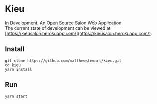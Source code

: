 # Kieu
In Development. An Open Source Salon Web Application.  
The current state of development can be viewed at [https://kieusalon.herokuapp.com/](https://kieusalon.herokuapp.com/).


## Install
```
git clone https://github.com/matthewstewart/kieu.git
cd kieu
yarn install
```

## Run
```
yarn start
```

